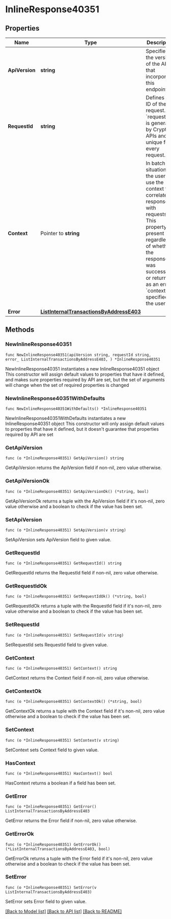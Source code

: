 # InlineResponse40351

## Properties

Name | Type | Description | Notes
------------ | ------------- | ------------- | -------------
**ApiVersion** | **string** | Specifies the version of the API that incorporates this endpoint. | 
**RequestId** | **string** | Defines the ID of the request. The &#x60;requestId&#x60; is generated by Crypto APIs and it&#39;s unique for every request. | 
**Context** | Pointer to **string** | In batch situations the user can use the context to correlate responses with requests. This property is present regardless of whether the response was successful or returned as an error. &#x60;context&#x60; is specified by the user. | [optional] 
**Error** | [**ListInternalTransactionsByAddressE403**](ListInternalTransactionsByAddressE403.md) |  | 

## Methods

### NewInlineResponse40351

`func NewInlineResponse40351(apiVersion string, requestId string, error_ ListInternalTransactionsByAddressE403, ) *InlineResponse40351`

NewInlineResponse40351 instantiates a new InlineResponse40351 object
This constructor will assign default values to properties that have it defined,
and makes sure properties required by API are set, but the set of arguments
will change when the set of required properties is changed

### NewInlineResponse40351WithDefaults

`func NewInlineResponse40351WithDefaults() *InlineResponse40351`

NewInlineResponse40351WithDefaults instantiates a new InlineResponse40351 object
This constructor will only assign default values to properties that have it defined,
but it doesn't guarantee that properties required by API are set

### GetApiVersion

`func (o *InlineResponse40351) GetApiVersion() string`

GetApiVersion returns the ApiVersion field if non-nil, zero value otherwise.

### GetApiVersionOk

`func (o *InlineResponse40351) GetApiVersionOk() (*string, bool)`

GetApiVersionOk returns a tuple with the ApiVersion field if it's non-nil, zero value otherwise
and a boolean to check if the value has been set.

### SetApiVersion

`func (o *InlineResponse40351) SetApiVersion(v string)`

SetApiVersion sets ApiVersion field to given value.


### GetRequestId

`func (o *InlineResponse40351) GetRequestId() string`

GetRequestId returns the RequestId field if non-nil, zero value otherwise.

### GetRequestIdOk

`func (o *InlineResponse40351) GetRequestIdOk() (*string, bool)`

GetRequestIdOk returns a tuple with the RequestId field if it's non-nil, zero value otherwise
and a boolean to check if the value has been set.

### SetRequestId

`func (o *InlineResponse40351) SetRequestId(v string)`

SetRequestId sets RequestId field to given value.


### GetContext

`func (o *InlineResponse40351) GetContext() string`

GetContext returns the Context field if non-nil, zero value otherwise.

### GetContextOk

`func (o *InlineResponse40351) GetContextOk() (*string, bool)`

GetContextOk returns a tuple with the Context field if it's non-nil, zero value otherwise
and a boolean to check if the value has been set.

### SetContext

`func (o *InlineResponse40351) SetContext(v string)`

SetContext sets Context field to given value.

### HasContext

`func (o *InlineResponse40351) HasContext() bool`

HasContext returns a boolean if a field has been set.

### GetError

`func (o *InlineResponse40351) GetError() ListInternalTransactionsByAddressE403`

GetError returns the Error field if non-nil, zero value otherwise.

### GetErrorOk

`func (o *InlineResponse40351) GetErrorOk() (*ListInternalTransactionsByAddressE403, bool)`

GetErrorOk returns a tuple with the Error field if it's non-nil, zero value otherwise
and a boolean to check if the value has been set.

### SetError

`func (o *InlineResponse40351) SetError(v ListInternalTransactionsByAddressE403)`

SetError sets Error field to given value.



[[Back to Model list]](../README.md#documentation-for-models) [[Back to API list]](../README.md#documentation-for-api-endpoints) [[Back to README]](../README.md)


